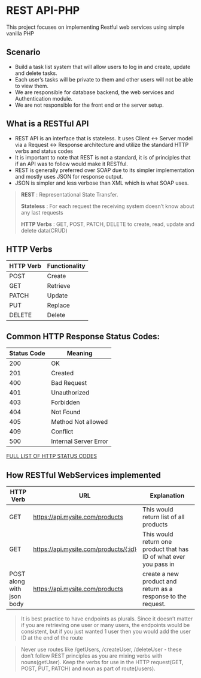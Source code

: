# REST API-PHP

This project focuses on implementing Restful web services using simple vanilla PHP

## Scenario

- Build a task list system that will allow users to log in and create, update and delete tasks.
- Each user’s tasks will be private to them and other users will not be able to view them.
- We are responsible for database backend, the web services and Authentication module.
- We are not responsible for the front end or the server setup.

## What is a RESTful API

- REST API is an interface that is stateless. It uses Client ↔ Server model via a Request ↔ Response architecture and utilize the standard HTTP verbs and status codes
- It is important to note that REST is not a standard, it is of principles that if an API was to follow would make it RESTful.
- REST is generally preferred over SOAP due to its simpler implementation and mostly uses JSON for response output.
- JSON is simpler and less verbose than XML which is what SOAP uses.

> **REST** : Representational State Transfer.
>
> **Stateless** : For each request the receiving system doesn’t know about any last requests
>
> **HTTP Verbs** : GET, POST, PATCH, DELETE to create, read, update and delete data(CRUD)

## HTTP Verbs

| HTTP Verb | Functionality |
| --------- | ------------- |
| POST      | Create        |
| GET       | Retrieve      |
| PATCH     | Update        |
| PUT       | Replace       |
| DELETE    | Delete        |

## Common HTTP Response Status Codes:

| Status Code | Meaning               |
| ----------- | --------------------- |
| 200         | OK                    |
| 201         | Created               |
| 400         | Bad Request           |
| 401         | Unauthorized          |
| 403         | Forbidden             |
| 404         | Not Found             |
| 405         | Method Not allowed    |
| 409         | Conflict              |
| 500         | Internal Server Error |

[FULL LIST OF HTTP STATUS CODES](https://httpstatuses.com)

## How RESTful WebServices implemented

| HTTP Verb                        | URL                                   | Explanation                                                        |
| -------------------------------- | ------------------------------------- | ------------------------------------------------------------------ |
| GET                              | https://api.mysite.com/products       | This would return list of all products                             |
| GET                              | https://api.mysite.com/products/{:id} | This would return one product that has ID of what ever you pass in |
| POST<br>along with <br>json body | https://api.mysite.com/products       | create a new product and return as a response to the request.      |

> It is best practice to have endpoints as plurals. Since it doesn’t matter if you are retrieving one user or many users, the endpoints would be consistent, but if you just wanted 1 user then you would add the user ID at the end of the route

> Never use routes like /getUsers, /createUser, /deleteUser - these don’t follow REST principles as you are mixing verbs with nouns(getUser). Keep the verbs for use in the HTTP request(GET, POST, PUT, PATCH) and noun as part of route(/users).

